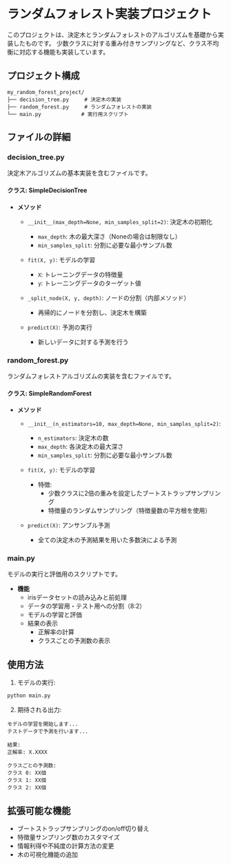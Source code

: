 # ランダムフォレスト実装プロジェクト

このプロジェクトは、決定木とランダムフォレストのアルゴリズムを基礎から実装したものです。
少数クラスに対する重み付きサンプリングなど、クラス不均衡に対応する機能も実装しています。

## プロジェクト構成

```
my_random_forest_project/
├── decision_tree.py     # 決定木の実装
├── random_forest.py     # ランダムフォレストの実装
└── main.py             # 実行用スクリプト
```

## ファイルの詳細

### decision_tree.py

決定木アルゴリズムの基本実装を含むファイルです。

#### クラス: SimpleDecisionTree

- **メソッド**
  - `__init__(max_depth=None, min_samples_split=2)`: 決定木の初期化
    - `max_depth`: 木の最大深さ（Noneの場合は制限なし）
    - `min_samples_split`: 分割に必要な最小サンプル数
  
  - `fit(X, y)`: モデルの学習
    - `X`: トレーニングデータの特徴量
    - `y`: トレーニングデータのターゲット値
  
  - `_split_node(X, y, depth)`: ノードの分割（内部メソッド）
    - 再帰的にノードを分割し、決定木を構築
  
  - `predict(X)`: 予測の実行
    - 新しいデータに対する予測を行う

### random_forest.py

ランダムフォレストアルゴリズムの実装を含むファイルです。

#### クラス: SimpleRandomForest

- **メソッド**
  - `__init__(n_estimators=10, max_depth=None, min_samples_split=2)`: 
    - `n_estimators`: 決定木の数
    - `max_depth`: 各決定木の最大深さ
    - `min_samples_split`: 分割に必要な最小サンプル数
  
  - `fit(X, y)`: モデルの学習
    - 特徴:
      - 少数クラスに2倍の重みを設定したブートストラップサンプリング
      - 特徴量のランダムサンプリング（特徴量数の平方根を使用）
  
  - `predict(X)`: アンサンブル予測
    - 全ての決定木の予測結果を用いた多数決による予測

### main.py

モデルの実行と評価用のスクリプトです。

- **機能**
  - irisデータセットの読み込みと前処理
  - データの学習用・テスト用への分割（8:2）
  - モデルの学習と評価
  - 結果の表示
    - 正解率の計算
    - クラスごとの予測数の表示

## 使用方法

1. モデルの実行:
```python
python main.py
```

2. 期待される出力:
```
モデルの学習を開始します...
テストデータで予測を行います...

結果:
正解率: X.XXXX

クラスごとの予測数:
クラス 0: XX個
クラス 1: XX個
クラス 2: XX個
```

## 拡張可能な機能

- ブートストラップサンプリングのon/off切り替え
- 特徴量サンプリング数のカスタマイズ
- 情報利得や不純度の計算方法の変更
- 木の可視化機能の追加
